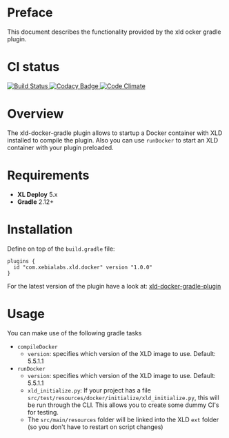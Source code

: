 # Preface #

This document describes the functionality provided by the xld ocker gradle plugin.

# CI status #

[![Build Status][xld-docker-gradle-travis-image] ][xld-docker-gradle-travis-url]
[![Codacy Badge][xld-docker-gradle-codacy-image] ][xld-docker-gradle-codacy-url]
[![Code Climate][xld-docker-gradle-code-climate-image] ][xld-docker-gradle-code-climate-url]

[xld-docker-gradle-travis-image]: https://travis-ci.org/xebialabs-community/xld-docker-gradle-plugin.svg?branch=master
[xld-docker-gradle-travis-url]: https://travis-ci.org/xebialabs-community/xld-docker-gradle-plugin
[xld-docker-gradle-codacy-image]: https://api.codacy.com/project/badge/Grade/9e735dc2f73e40b3a9295b9fe9f8df31
[xld-docker-gradle-codacy-url]: https://www.codacy.com/app/joris-dewinne/xld-docker-gradle-plugin
[xld-docker-gradle-code-climate-image]: https://codeclimate.com/github/xebialabs-community/xld-docker-gradle-plugin/badges/gpa.svg
[xld-docker-gradle-code-climate-url]: https://codeclimate.com/github/xebialabs-community/xld-docker-gradle-plugin


# Overview #

The xld-docker-gradle plugin allows to startup a Docker container with XLD installed to compile the plugin.
Also you can use `runDocker` to start an XLD container with your plugin preloaded.

# Requirements #

* **XL Deploy** 5.x
* **Gradle** 2.12+

# Installation #

Define on top of the `build.gradle` file:

```
plugins {
  id "com.xebialabs.xld.docker" version "1.0.0"
}
```


For the latest version of the plugin have a look at:
[xld-docker-gradle-plugin](https://plugins.gradle.org/plugin/com.xebialabs.xld.docker)

# Usage #

You can make use of the following gradle tasks

* `compileDocker`
    * `version`: specifies which version of the XLD image to use. Default: 5.5.1.1
* `runDocker`
    * `version`: specifies which version of the XLD image to use. Default: 5.5.1.1
    * `xld_initialize.py`: If your project has a file `src/test/resources/docker/initialize/xld_initialize.py`, this will be run through the CLI. This allows you to create some dummy CI's for testing.
    * The `src/main/resources` folder will be linked into the XLD `ext` folder (so you don't have to restart on script changes)


